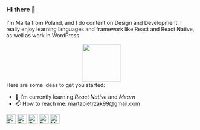 ### Hi there 👋

I'm Marta from Poland, and I do content on Design and Development. I really enjoy learning languages and framework like React and React Native, as well as work in WordPress.

<div id="header" align="center">
  <img src="https://media.giphy.com/media/M9gbBd9nbDrOTu1Mqx/giphy.gif" width="100"/>
</div>
Here are some ideas to get you started:

- 🌱 I’m currently learning *React Native* and *Mearn*
- 📫 How to reach me: martapietrzak99@gmail.com

<span><img src="https://img.shields.io/badge/-ReactJs-61DAFB?logo=react&logoColor=react&logoColor=61DAFB" alt="React logo" title="React" height="25" /></span>
<span><img src="https://img.shields.io/badge/-TypeScript-282C34?logo=typescript&logoColor=31786C" alt="TypeScript logo" title="TypeScript" height="25" /></span>
<span><img src="https://img.shields.io/badge/-Node.js-282C34?logo=node.js&logoColor=00F200" alt="TypeScript logo" title="Node.js" height="25" /></span>
<span><img src="https://img.shields.io/badge/Express-282C34?logo=express&logoColor=FFFFFF" alt="Express.js logo" title="Express.js" height="25" /></span>
<span><img src="https://img.shields.io/badge/MongoDB-282C34?logo=mongodb&logoColor=47A248" alt="MongoDB logo" title="MongoDB" height="25" /></span>
